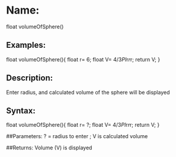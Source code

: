 # Name: 
float volumeOfSphere()

## Examples:
 float volumeOfSphere(){
    float r= 6;
    float V= 4/3*PI*r*r*r;
    return V;
  }

## Description:
Enter radius, and calculated volume of the sphere will be displayed

## Syntax:
  float volumeOfSphere(){
    float r= ?;
    float V= 4/3*PI*r*r*r;
    return V;
  }

##Parameters: 
? = radius to enter ; V is calculated volume

##Returns:
Volume (V) is displayed

